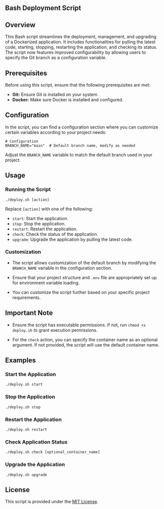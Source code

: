 ## Bash Deployment Script

## Overview

This Bash script streamlines the deployment, management, and upgrading of a Dockerized application. It includes functionalities for pulling the latest code, starting, stopping, restarting the application, and checking its status. The script now features improved configurability by allowing users to specify the Git branch as a configuration variable.

## Prerequisites

Before using this script, ensure that the following prerequisites are met:

- **Git:** Ensure Git is installed on your system.
- **Docker:** Make sure Docker is installed and configured.

## Configuration

In the script, you can find a configuration section where you can customize certain variables according to your project needs:

```shell
# Configuration
BRANCH_NAME="main"  # Default branch name, modify as needed
```

Adjust the `BRANCH_NAME` variable to match the default branch used in your project.

## Usage

### Running the Script

```shell
./deploy.sh [action]
```

Replace `[action]` with one of the following:

- `start`: Start the application.
- `stop`: Stop the application.
- `restart`: Restart the application.
- `check`: Check the status of the application.
- `upgrade`: Upgrade the application by pulling the latest code.

### Customization

- The script allows customization of the default branch by modifying the `BRANCH_NAME` variable in the configuration section.

- Ensure that your project structure and `.env` file are appropriately set up for environment variable loading.

- You can customize the script further based on your specific project requirements.

## Important Note

- Ensure the script has executable permissions. If not, run `chmod +x deploy.sh` to grant execution permissions.

- For the `check` action, you can specify the container name as an optional argument. If not provided, the script will use the default container name.

## Examples

### Start the Application

```shell
./deploy.sh start
```

### Stop the Application

```shell
./deploy.sh stop
```

### Restart the Application

```shell
./deploy.sh restart
```

### Check Application Status

```shell
./deploy.sh check [optional_container_name]
```

### Upgrade the Application

```shell
./deploy.sh upgrade
```

## License

This script is provided under the [MIT License](https://chat.openai.com/share/LICENSE).
